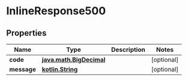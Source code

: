 # InlineResponse500

## Properties
Name | Type | Description | Notes
------------ | ------------- | ------------- | -------------
**code** | [**java.math.BigDecimal**](java.math.BigDecimal.md) |  |  [optional]
**message** | [**kotlin.String**](.md) |  |  [optional]
